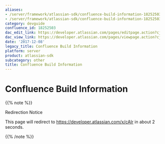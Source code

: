 ```yaml
---
aliases:
- /server/framework/atlassian-sdk/confluence-build-information-18252503.html
- /server/framework/atlassian-sdk/confluence-build-information-18252503.md
category: devguide
confluence_id: 18252503
dac_edit_link: https://developer.atlassian.com/pages/editpage.action?cjm=wozere&pageId=18252503
dac_view_link: https://developer.atlassian.com/pages/viewpage.action?cjm=wozere&pageId=18252503
date: '2017-12-08'
legacy_title: Confluence Build Information
platform: server
product: atlassian-sdk
subcategory: other
title: Confluence Build Information
---
```

# Confluence Build Information

{{% note %}}

Redirection Notice

This page will redirect to <https://developer.atlassian.com/x/cAIr> in about 2 seconds.

{{% /note %}}




























































































































































